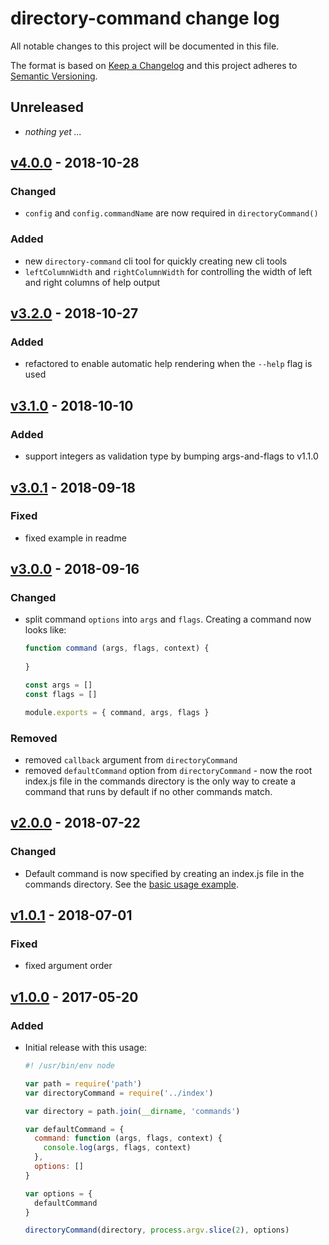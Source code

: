 # directory-command change log

All notable changes to this project will be documented in this file.

The format is based on [Keep a Changelog](http://keepachangelog.com/) and this project adheres to [Semantic Versioning](http://semver.org/).

## Unreleased
- _nothing yet ..._

## [v4.0.0] - 2018-10-28

### Changed
- `config` and `config.commandName` are now required in `directoryCommand()`

### Added
- new `directory-command` cli tool for quickly creating new cli tools
- `leftColumnWidth` and `rightColumnWidth` for controlling the width of left and right columns of help output

## [v3.2.0] - 2018-10-27

### Added
- refactored to enable automatic help rendering when the `--help` flag is used

## [v3.1.0] - 2018-10-10

### Added

- support integers as validation type by bumping args-and-flags to v1.1.0

## [v3.0.1] - 2018-09-18

### Fixed
- fixed example in readme

## [v3.0.0] - 2018-09-16

### Changed
- split command `options` into `args` and `flags`. Creating a command now looks like:
  ```js
  function command (args, flags, context) {
    
  }
  
  const args = []
  const flags = []
  
  module.exports = { command, args, flags }
  ```

### Removed
- removed `callback` argument from `directoryCommand`
- removed `defaultCommand` option from `directoryCommand` - now the root index.js file in the commands directory is the only way to create a command that runs by default if no other commands match.

## [v2.0.0] - 2018-07-22

### Changed

- Default command is now specified by creating an index.js file in the commands directory. See the [basic usage example](examples/basic-usage).

## [v1.0.1] - 2018-07-01

### Fixed
- fixed argument order

## [v1.0.0] - 2017-05-20

### Added

- Initial release with this usage:
  ```js
  #! /usr/bin/env node

  var path = require('path')
  var directoryCommand = require('../index')

  var directory = path.join(__dirname, 'commands')

  var defaultCommand = {
    command: function (args, flags, context) {
      console.log(args, flags, context)
    },
    options: []
  }

  var options = {
    defaultCommand
  }

  directoryCommand(directory, process.argv.slice(2), options)
  ```

[v4.0.0]: https://github.com/sethvincent/directory-command/compare/v3.2.0...v4.0.0
[v3.2.0]: https://github.com/sethvincent/directory-command/compare/v3.1.0...v3.2.0
[v3.1.0]: https://github.com/sethvincent/directory-command/compare/v3.0.1...v3.1.0
[v3.0.1]: https://github.com/sethvincent/directory-command/compare/v3.0.0...v3.0.1
[v3.0.0]: https://github.com/sethvincent/directory-command/compare/v2.0.0...v3.0.0
[v2.0.0]: https://github.com/sethvincent/directory-command/compare/v1.0.1...v2.0.0
[v1.0.1]: https://github.com/sethvincent/directory-command/compare/v1.0.0...v1.0.1
[v1.0.0]: https://github.com/sethvincent/directory-command/compare/v1.0.0
